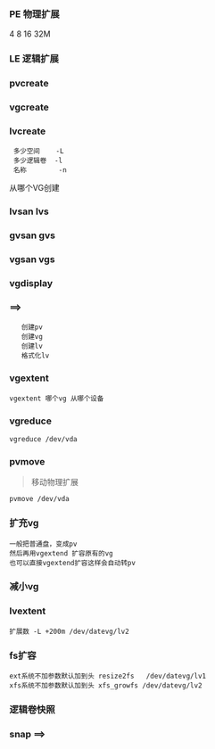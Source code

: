 ### PE 物理扩展
4 8 16 32M 

### LE 逻辑扩展

### pvcreate

### vgcreate

### lvcreate 

     多少空间    -L
     多少逻辑卷  -l
     名称        -n

从哪个VG创建 
    
### lvsan lvs

### gvsan gvs

### vgsan vgs

### vgdisplay

### ==>
       创建pv
       创建vg
       创建lv
       格式化lv

### vgextent
    
    vgextent 哪个vg 从哪个设备
    
### vgreduce

    vgreduce /dev/vda

### pvmove
> 移动物理扩展
    
    pvmove /dev/vda
    

### 扩充vg

    一般把普通盘，变成pv
    然后再用vgextend 扩容原有的vg
    也可以直接vgextend扩容这样会自动转pv

### 减小vg

### lvextent

    扩展数 -L +200m /dev/datevg/lv2

### fs扩容
    
    ext系统不加参数默认加到头 resize2fs   /dev/datevg/lv1
    xfs系统不加参数默认加到头 xfs_growfs /dev/datevg/lv2


### 逻辑卷快照 
   
### snap ==>

    
   
    








